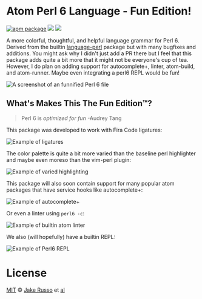 # Atom Perl 6 Language - Fun Edition!

[![apm package][apm-ver-link]][releases]
[![][dl-badge]][apm-pkg-link]
[![][mit-badge]][mit]

A more colorful, thoughtful, and helpful language grammar for Perl 6. Derived from the builtin [language-perl](https://github.com/atom/language-perl) package but with many bugfixes and additions.  You might ask why I didn't just add a PR there but I feel that this package adds quite a bit more that it might not be everyone's cup of tea. However, I do plan on adding support for autocomplete+, linter, atom-build, and atom-runner.  Maybe even integrating a perl6 REPL would be fun!

![A screenshot of an funnified Perl 6 file](https://raw.githubusercontent.com/MadcapJake/language-perl6fe/master/example.png)

## What's Makes This The Fun Edition™?

> Perl 6 is *optimized for fun* -Audrey Tang

This package was developed to work with Fira Code ligatures:

![Example of ligatures]()

The color palette is quite a bit more varied than the baseline perl highlighter and maybe even moreso than the vim-perl plugin:

![Example of varied highlighting]()

This package will also soon contain support for many popular atom packages that have service hooks like autocomplete+:

![Example of autocomplete+]()

Or even a linter using `perl6 -c`:

![Example of builtin atom linter]()

We also (will hopefully) have a builtin REPL:

![Example of Perl6 REPL]()

# License

[MIT][mit] © [Jake Russo][author] et [al][contributors]


[mit]:          http://opensource.org/licenses/MIT
[author]:       http://github.com/MadcapJake
[contributors]: https://github.com/MadcapJake/language-perl6fe/graphs/contributors
[releases]:     https://github.com/MadcapJake/language-perl6fe/releases
[mit-badge]:    https://img.shields.io/apm/l/language-perl6fe.svg
[apm-pkg-link]: https://atom.io/packages/language-perl6fe
[apm-ver-link]: https://img.shields.io/apm/v/language-perl6fe.svg
[dl-badge]:     http://img.shields.io/apm/dm/language-perl6fe.svg
